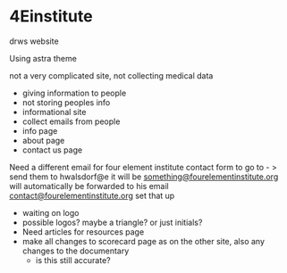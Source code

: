 # 4Einstitute
drws website

Using astra theme

not a very complicated site, 
not collecting medical data

- giving information to people
- not storing peoples info 
- informational site
- collect emails from people
- info page
- about page
- contact us page

Need a different email for four element institute contact form to go to - > send them to  hwalsdorf@e it will be something@fourelementinstitute.org will automatically be forwarded to his email contact@fourelementinstitute.org set that up

- waiting on logo 
- possible logos? maybe a triangle? or just initials?
- Need articles for resources page
- make all changes to scorecard page as on the other site, also any changes to the documentary
  - is this still accurate?
